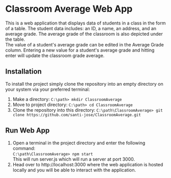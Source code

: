 # Classroom Average Web App

This is a web application that displays data of students in a class in the form of a table. The student data includes: an ID, a name, an address, and an average grade. The average grade of the classroom is also depicted under the table. \
The value of a student's average grade can be edited in the Average Grade column. Entering a new value for a student's average grade and hitting enter will update the classroom grade average. 

## Installation
To install the project simply clone the repository into an empty directory on your system via your preferred terminal:
1. Make a directory:
`C:\path> mkdir ClassroomAverage`
2. Move to project directory:
`C:\path> cd ClassroomAverage`
3. Clone the repository into this directory:
`C:\path\ClassroomAverage> git clone https://github.com/santi-jose/ClassroomAverage.git`

## Run Web App
1. Open a terminal in the project directory and enter the following command:\
`C:\path\ClassroomAverage> npm start`\
This will run server.js which will run a server at port 3000. 
2. Head over to http://localhost:3000 where the web application is hosted locally and you will be able to interact with the application.
